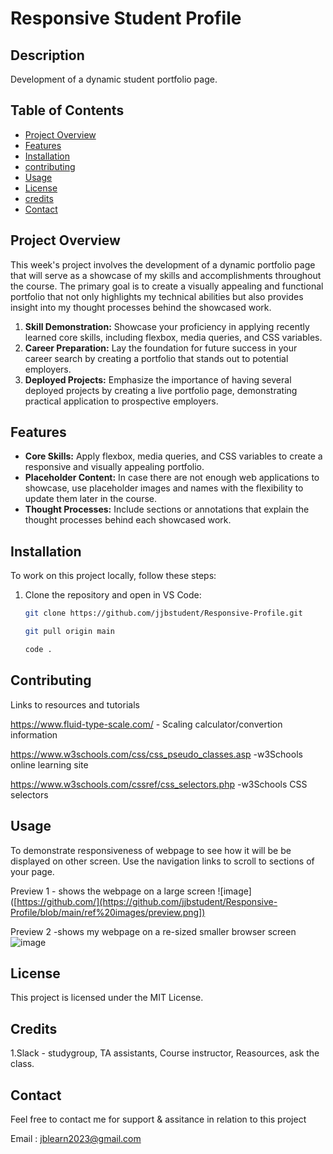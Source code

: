 # Responsive Student Profile

## Description
Development of a dynamic student portfolio page.

## Table of Contents

- [Project Overview](#project-overview)
- [Features](#Features)
- [Installation](#installation)
- [contributing](#contibuting)
- [Usage](#usage)
- [License](#License)
- [credits](#credits)
- [Contact](#Contact)

## Project Overview
This week's project involves the development of a dynamic portfolio page that will serve as a showcase of my skills and accomplishments throughout the course. The primary goal is to create a visually appealing and functional portfolio that not only highlights my technical abilities but also provides insight into my thought processes behind the showcased work.

1. **Skill Demonstration:** Showcase your proficiency in applying recently learned core skills, including flexbox, media queries, and CSS variables.
2. **Career Preparation:** Lay the foundation for future success in your career search by creating a portfolio that stands out to potential employers.
3. **Deployed Projects:** Emphasize the importance of having several deployed projects by creating a live portfolio page, demonstrating practical application to prospective employers.

## Features
- **Core Skills:** Apply flexbox, media queries, and CSS variables to create a responsive and visually appealing portfolio.
- **Placeholder Content:** In case there are not enough web applications to showcase, use placeholder images and names with the flexibility to update them later in the course.
- **Thought Processes:** Include sections or annotations that explain the thought processes behind each showcased work.

## Installation

To work on this project locally, follow these steps:

1. Clone the repository and open in VS Code:

   ```bash
   git clone https://github.com/jjbstudent/Responsive-Profile.git

   git pull origin main

   code . 

   
## Contributing
Links to resources and tutorials

https://www.fluid-type-scale.com/ - Scaling calculator/convertion information

https://www.w3schools.com/css/css_pseudo_classes.asp -w3Schools online learning site

https://www.w3schools.com/cssref/css_selectors.php -w3Schools CSS selectors

## Usage 
To demonstrate responsiveness of webpage to see how it will be be displayed on other screen.
Use the navigation links to scroll to sections of your page.

Preview 1 - shows the webpage on a large screen
![image]([https://github.com/](https://github.com/jjbstudent/Responsive-Profile/blob/main/ref%20images/preview.png])

Preview 2 -shows my webpage on a re-sized smaller browser screen
![image]([https://github.com/jjbstudent/Responsive-Profile/blob/main/ref%20images/preview2.png])

   
## License 

This project is licensed under the MIT License.

## Credits

1.Slack - studygroup, TA assistants, Course instructor, Reasources, ask the class.


## Contact 

Feel free to contact me for support & assitance in relation to this project

Email : jblearn2023@gmail.com

